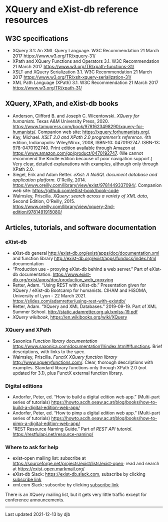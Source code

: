 # XQuery and eXist-db reference resources

## W3C specifications

* XQuery 3.1: An XML Query Language. W3C Recommendation 21 March 2017 <https://www.w3.org/TR/xquery-31/>
* XPath and XQuery Functions and Operators 3.1. W3C Recommendation 21 March 2017 <https://www.w3.org/TR/xpath-functions-31/>
* XSLT and XQuery Serialization 3.1. W3C Recommendation 21 March 2017 <https://www.w3.org/TR/xslt-xquery-serialization-31/>
* XML Path Language (XPath) 3.1. W3C Recommendation 21 March 2017 <https://www.w3.org/TR/xpath-31/>

## XQuery, XPath, and eXist-db books

* Anderson, Clifford B. and Joseph C. Wicentowski. *XQuery for humanists*. Texas A&M University Press, 2020. <https://www.tamupress.com/book/9781623498290/xquery-for-humanists/>. Companion web site: <https://xquery.forhumanists.org/>.
* Kay, Michael. *XSLT 2.0 and XPath 2.0 programmer’s reference.* 4th edition, Indianapolis: Wiley/Wrox, 2008, ISBN-10: 0470192747. ISBN-13: 978-0470192740. Print edition available through Amazon at <https://www.amazon.com/gp/product/0470192747>. (We cannot recommend the Kindle edition because of poor navigation support.) Very clear, detailed explanations with examples, although only through XPath 2.0.
* Siegel, Erik and Adam Retter. *eXist: A NoSQL document database and application platform.* O'Reilly, 2014. <https://www.oreilly.com/library/view/exist/9781449337094/>. Companion web site: <https://github.com/eXist-book/book-code>
* Walmsley, Priscilla. *XQuery: search across a variety of XML data*, Second Edition, O'Reilly, 2015. <https://www.oreilly.com/library/view/xquery-2nd-edition/9781491915080/>

## Articles, tutorials, and software documentation

### eXist-db

* eXist-db general <http://exist-db.org/exist/apps/doc/documentation.xml> and function library <http://exist-db.org/exist/apps/fundocs/index.html> documentation 
* “Production use - proxying eXist-db behind a web server.” Part of eXist-db documentation. <https://www.exist-db.org/exist/apps/doc/production_web_proxying>
* Retter, Adam. “Using REST with eXist-db.” Presentation given for XQuery / eXist-db Bootcamp for humanists. CIHAM and HiSOMA, University of Lyon - 22 March 2021. <https://slides.com/adamretter/using-rest-with-existdb/>
* Retter, Adam. “XQuery and XML Databases.” 2019-09-19. Part of XML Summer School. <http://static.adamretter.org.uk/xmlss-19.pdf>
* *XQuery wikibook*, <https://en.wikibooks.org/wiki/XQuery>

### XQuery and XPath

* Saxonica *Function library documentation* <https://www.saxonica.com/documentation11/index.html#!functions>. Brief descriptions, with links to the spec.
* Walmsley, Priscilla. *FunctX XQuery function library* <http://www.xqueryfunctions.com/>. Clear, thorough descriptions with examples. Standard library functions only through XPath 2.0 (not updated for 3.1), plus FunctX external function library.

### Digital editions

* Andorfer, Peter, ed. “How to build a digital edition web app.” (Multi-part series of tutorials) <https://howto.acdh.oeaw.ac.at/blog/books/how-to-build-a-digital-edition-web-app/>
* Andorfer, Peter, ed. “How to pimp a digital edition web app.” (Multi-part series of tutorials) <https://howto.acdh.oeaw.ac.at/blog/books/how-to-pimp-a-digital-edition-web-app/>
* “REST Resource Naming Guide.” Part of *REST API tutorial*. <https://restfulapi.net/resource-naming/>

### Where to ask for help

* exist-open mailing list: subscribe at <https://sourceforge.net/projects/exist/lists/exist-open>; read and search at <https://exist-open.markmail.org/>
* eXist-db Slack: <https://exist-db.slack.com>, subscribe by clicking [subscribe link](https://join.slack.com/t/exist-db/shared_invite/enQtNjQ4MzUyNTE4MDY3LWNkYjZjMmZkNWQ5MDBjODQ3OTljNjMyODkwNmY1MzQwNjUwZjMzZTY1MGJkMjY5NDFhOWZjMDZiMDdhMzY4NGY)
* xml.com Slack: subscribe by clicking [subscribe link](https://join.slack.com/t/xmlcom/shared_invite/zt-ebhux9sm-bkyxD0alWjgtvcE8zzcHZQ)

There is an XQuery mailing list, but it gets very little traffic except for conference announcements.
____

Last updated 2021-12-13 by djb

